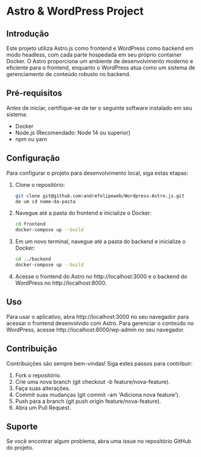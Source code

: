 # Astro & WordPress Project

## Introdução
Este projeto utiliza Astro.js como frontend e WordPress como backend em modo headless, com cada parte hospedada em seu próprio container Docker. O Astro proporciona um ambiente de desenvolvimento moderno e eficiente para o frontend, enquanto o WordPress atua como um sistema de gerenciamento de conteúdo robusto no backend.

## Pré-requisitos
Antes de iniciar, certifique-se de ter o seguinte software instalado em seu sistema:
- Docker
- Node.js (Recomendado: Node 14 ou superior)
- npm ou yarn

## Configuração
Para configurar o projeto para desenvolvimento local, siga estas etapas:

1. Clone o repositório:
   ```bash
   git clone git@github.com:andrefelipeweb/Wordpress-Astro.js.git
   de um cd nome-da-pasta

2. Navegue até a pasta do frontend e inicialize o Docker:
   ```bash
   cd frontend
   docker-compose up --build

3. Em um novo terminal, navegue até a pasta do backend e inicialize o Docker:
   ```bash
   cd ../backend
   docker-compose up --build

3. Acesse o frontend do Astro no http://localhost:3000 e o backend do WordPress no http://localhost:8000.

## Uso
Para usar o aplicativo, abra http://localhost:3000 no seu navegador para acessar o frontend desenvolvido com Astro. Para gerenciar o conteúdo no WordPress, acesse http://localhost:8000/wp-admin no seu navegador.

## Contribuição
Contribuições são sempre bem-vindas! Siga estes passos para contribuir:

1. Fork o repositório.
2. Crie uma nova branch (git checkout -b feature/nova-feature).
3. Faça suas alterações.
4. Commit suas mudanças (git commit -am 'Adiciona nova feature').
5. Push para a branch (git push origin feature/nova-feature).
6. Abra um Pull Request.

## Suporte
Se você encontrar algum problema, abra uma issue no repositório GitHub do projeto.
